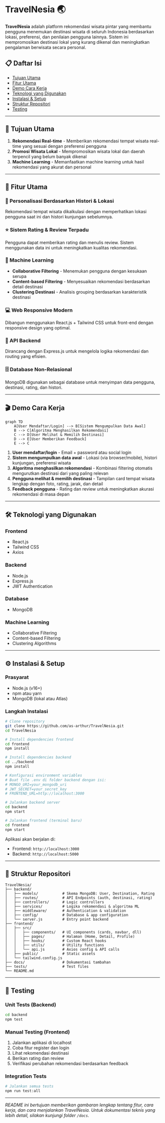 # TravelNesia 🌏

**TravelNesia** adalah platform rekomendasi wisata pintar yang membantu pengguna menemukan destinasi wisata di seluruh Indonesia berdasarkan lokasi, preferensi, dan penilaian pengguna lainnya. Sistem ini mempromosikan destinasi lokal yang kurang dikenal dan meningkatkan pengalaman berwisata secara personal.

## 📋 Daftar Isi
- [Tujuan Utama](#-tujuan-utama)
- [Fitur Utama](#-fitur-utama)
- [Demo Cara Kerja](#-demo-cara-kerja)
- [Teknologi yang Digunakan](#-teknologi-yang-digunakan)
- [Instalasi & Setup](#️-instalasi--setup)
- [Struktur Repositori](#-struktur-repositori)
- [Testing](#-testing)

---

## 🎯 Tujuan Utama

1. **Rekomendasi Real-time** - Memberikan rekomendasi tempat wisata real-time yang sesuai dengan preferensi pengguna
2. **Promosi Wisata Lokal** - Mempromosikan wisata lokal dan daerah terpencil yang belum banyak dikenal
3. **Machine Learning** - Memanfaatkan machine learning untuk hasil rekomendasi yang akurat dan personal

---

## 🚀 Fitur Utama

### 📍 Personalisasi Berdasarkan Histori & Lokasi
Rekomendasi tempat wisata dikalkulasi dengan memperhatikan lokasi pengguna saat ini dan histori kunjungan sebelumnya.

### ⭐ Sistem Rating & Review Terpadu
Pengguna dapat memberikan rating dan menulis review. Sistem menggunakan data ini untuk meningkatkan kualitas rekomendasi.

### 🤖 Machine Learning
- **Collaborative Filtering** - Menemukan pengguna dengan kesukaan serupa
- **Content-based Filtering** - Menyesuaikan rekomendasi berdasarkan detail destinasi
- **Clustering Destinasi** - Analisis grouping berdasarkan karakteristik destinasi

### 💻 Web Responsive Modern
Dibangun menggunakan React.js + Tailwind CSS untuk front-end dengan responsive design yang optimal.

### 🔧 API Backend
Dirancang dengan Express.js untuk mengelola logika rekomendasi dan routing yang efisien.

### 🗄️ Database Non-Relasional
MongoDB digunakan sebagai database untuk menyimpan data pengguna, destinasi, rating, dan histori.

---

## 🎬 Demo Cara Kerja

```mermaid
graph TD
    A[User Mendaftar/Login] --> B[Sistem Mengumpulkan Data Awal]
    B --> C[Algoritma Menghasilkan Rekomendasi]
    C --> D[User Melihat & Memilih Destinasi]
    D --> E[User Memberikan Feedback]
    E --> C
```

1. **User mendaftar/login** - Email + password atau social login
2. **Sistem mengumpulkan data awal** - Lokasi (via browser/mobile), histori kunjungan, preferensi wisata
3. **Algoritma menghasilkan rekomendasi** - Kombinasi filtering otomatis mengurutkan destinasi dari yang paling relevan
4. **Pengguna melihat & memilih destinasi** - Tampilan card tempat wisata lengkap dengan foto, rating, jarak, dan detail
5. **Feedback pengguna** - Rating dan review untuk meningkatkan akurasi rekomendasi di masa depan

---

## 🛠️ Teknologi yang Digunakan

### Frontend
- React.js
- Tailwind CSS
- Axios

### Backend
- Node.js
- Express.js
- JWT Authentication

### Database
- MongoDB

### Machine Learning
- Collaborative Filtering
- Content-based Filtering
- Clustering Algorithms

---

## ⚙️ Instalasi & Setup

### Prasyarat
- Node.js (v16+)
- npm atau yarn
- MongoDB (lokal atau Atlas)

### Langkah Instalasi

```bash
# Clone repository
git clone https://github.com/as-arthur/TravelNesia.git
cd TravelNesia

# Install dependencies frontend
cd frontend
npm install

# Install dependencies backend
cd ../backend
npm install

# Konfigurasi environment variables
# Buat file .env di folder backend dengan isi:
# MONGO_URI=your_mongodb_uri
# JWT_SECRET=your_secret_key
# FRONTEND_URL=http://localhost:3000

# Jalankan backend server
cd backend
npm start

# Jalankan frontend (terminal baru)
cd frontend
npm start
```

Aplikasi akan berjalan di:
- Frontend: `http://localhost:3000`
- Backend: `http://localhost:5000`

---

## 📁 Struktur Repositori

```
TravelNesia/
├── backend/
│   ├── models/           # Skema MongoDB: User, Destination, Rating
│   ├── routes/           # API Endpoints (auth, destinasi, rating)
│   ├── controllers/      # Logic controllers
│   ├── services/         # Logika rekomendasi & algoritma ML
│   ├── middleware/       # Authentication & validation
│   ├── config/           # Database & app configuration
│   └── server.js         # Entry point backend
├── frontend/
│   ├── src/
│   │   ├── components/   # UI components (cards, navbar, dll)
│   │   ├── pages/        # Halaman (Home, Detail, Profile)
│   │   ├── hooks/        # Custom React hooks
│   │   ├── utils/        # Utility functions
│   │   └── api.js        # Axios config & API calls
│   ├── public/           # Static assets
│   └── tailwind.config.js
├── docs/                 # Dokumentasi tambahan
├── tests/                # Test files
└── README.md
```

---

## 🧪 Testing

### Unit Tests (Backend)
```bash
cd backend
npm test
```

### Manual Testing (Frontend)
1. Jalankan aplikasi di localhost
2. Coba fitur register dan login
3. Lihat rekomendasi destinasi
4. Berikan rating dan review
5. Verifikasi perubahan rekomendasi berdasarkan feedback

### Integration Tests
```bash
# Jalankan semua tests
npm run test:all
```

---

*README ini bertujuan memberikan gambaran lengkap tentang fitur, cara kerja, dan cara menjalankan TravelNesia. Untuk dokumentasi teknis yang lebih detail, silakan kunjungi folder `/docs`.*